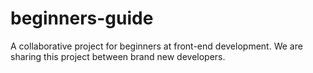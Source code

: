 # beginners-guide
A collaborative project for beginners at front-end development. We are sharing this project between brand new developers.
